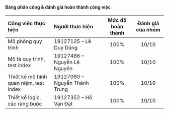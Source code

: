 #### Bảng phân công & đánh giá hoàn thành công việc
| Công việc thực hiện  |Người thực hiện   | Mức độ hoàn thành  | Đánh giá của nhóm  |
| :------------ | :------------ | :------------:| :------------: |
| Mô phỏng quy trình  | 19127125 – Lê Duy Dũng  | 100%  |  10/10 |
|  Mô tả quy trình, test index |  19127486 – Nguyễn Lê Nguyên | 100%  | 10/10  |
|  Thiết kế mô hình quan niệm, test index |19127080 – Nguyễn Thành Trung   | 100%  | 10/10  |
| Thiết kế logic, các ràng buộc  |  19127352 – Hồ Vạn Đạt | 100%  |  10/10 |
